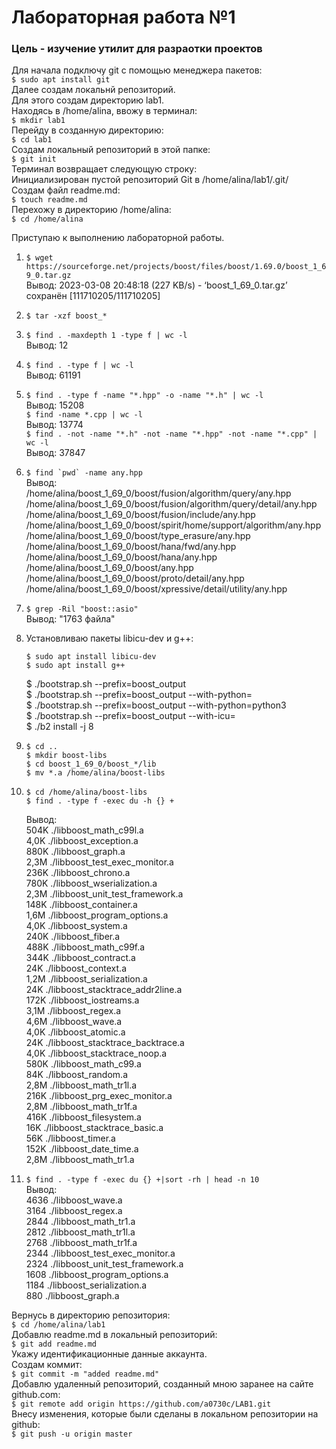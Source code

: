 # Лабораторная работа №1

### Цель - изучение утилит для разраотки проектов

Для начала подключу git с помощью менеджера пакетов:<br />
```$ sudo apt install git```<br />
Далее создам локальнй репозиторий.<br />
Для этого создам директорию lab1.<br />
Находясь в /home/alina, ввожу в терминал: <br />
```$ mkdir lab1``` <br />
Перейду в созданную директорию:<br />
```$ cd lab1```<br />
Создам локальный репозиторий в этой папке:<br />
```$ git init```<br />
Терминал возвращает следующую строку:<br />
Инициализирован пустой репозиторий Git в /home/alina/lab1/.git/<br />
Создам файл readme.md:<br />
```$ touch readme.md```<br />
Перехожу в директорию /home/alina:<br />
```$ cd /home/alina```<br />

Приступаю к выполнению лабораторной работы. 

01. ```$ wget https://sourceforge.net/projects/boost/files/boost/1.69.0/boost_1_69_0.tar.gz``` <br />
    Вывод: 2023-03-08 20:48:18 (227 KB/s) - ‘boost_1_69_0.tar.gz’ сохранён [111710205/111710205]
    
02. ```$ tar -xzf boost_*```<br />

03. ```$ find . -maxdepth 1 -type f | wc -l```<br />
    Вывод: 12<br />
    
04. ```$ find . -type f | wc -l```<br />
    Вывод: 61191<br />
    
05. ```$ find . -type f -name "*.hpp" -o -name "*.h" | wc -l```<br />
    Вывод: 15208<br />
    ```$ find -name *.cpp | wc -l```<br />
    Вывод: 13774<br />
    ```$ find . -not -name "*.h" -not -name "*.hpp" -not -name "*.cpp" | wc -l```<br />
    Вывод: 37847<br />
    
06. ```$ find `pwd` -name any.hpp```<br />
    Вывод: <br />
/home/alina/boost_1_69_0/boost/fusion/algorithm/query/any.hpp<br />
/home/alina/boost_1_69_0/boost/fusion/algorithm/query/detail/any.hpp<br />
/home/alina/boost_1_69_0/boost/fusion/include/any.hpp<br />
/home/alina/boost_1_69_0/boost/spirit/home/support/algorithm/any.hpp<br />
/home/alina/boost_1_69_0/boost/type_erasure/any.hpp<br />
/home/alina/boost_1_69_0/boost/hana/fwd/any.hpp<br />
/home/alina/boost_1_69_0/boost/hana/any.hpp<br />
/home/alina/boost_1_69_0/boost/any.hpp<br />
/home/alina/boost_1_69_0/boost/proto/detail/any.hpp<br />
/home/alina/boost_1_69_0/boost/xpressive/detail/utility/any.hpp<br />
           
07. ```$ grep -Ril "boost::asio"```<br />
Вывод: "1763 файла"<br />
    
08. Установливаю пакеты libicu-dev и g++:<br />
    ```
    $ sudo apt install libicu-dev
    $ sudo apt install g++
    ```
    
    $ ./bootstrap.sh --prefix=boost_output<br />
    $ ./bootstrap.sh --prefix=boost_output --with-python=<br />
    $ ./bootstrap.sh --prefix=boost_output --with-python=python3<br />
    $ ./bootstrap.sh --prefix=boost_output --with-icu=<br />
    $ ./b2 install -j 8
    
09. ```
    $ cd ..
    $ mkdir boost-libs
    $ cd boost_1_69_0/boost_*/lib
    $ mv *.a /home/alina/boost-libs
    ```
    
10. ```
    $ cd /home/alina/boost-libs
    $ find . -type f -exec du -h {} +
    ```
    Вывод:<br />
504K	./libboost_math_c99l.a<br />
4,0K	./libboost_exception.a<br />
880K	./libboost_graph.a<br />
2,3M	./libboost_test_exec_monitor.a<br />
236K	./libboost_chrono.a<br />
780K	./libboost_wserialization.a<br />
2,3M	./libboost_unit_test_framework.a<br />
148K	./libboost_container.a<br />
1,6M	./libboost_program_options.a<br />
4,0K	./libboost_system.a<br />
240K	./libboost_fiber.a<br />
488K	./libboost_math_c99f.a<br />
344K	./libboost_contract.a<br />
24K	    ./libboost_context.a<br />
1,2M	./libboost_serialization.a<br />
24K	    ./libboost_stacktrace_addr2line.a<br />
172K	./libboost_iostreams.a<br />
3,1M	./libboost_regex.a<br />
4,6M	./libboost_wave.a<br />
4,0K	./libboost_atomic.a<br />
24K	    ./libboost_stacktrace_backtrace.a<br />
4,0K	./libboost_stacktrace_noop.a<br />
580K	./libboost_math_c99.a<br />
84K	    ./libboost_random.a<br />
2,8M	./libboost_math_tr1l.a<br />
216K	./libboost_prg_exec_monitor.a<br />
2,8M	./libboost_math_tr1f.a<br />
416K	./libboost_filesystem.a<br />
16K	    ./libboost_stacktrace_basic.a<br />
56K	    ./libboost_timer.a<br />
152K	./libboost_date_time.a<br />
2,8M	./libboost_math_tr1.a<br />

11. ```$ find . -type f -exec du {} +|sort -rh | head -n 10```<br />
    Вывод:<br />
4636	./libboost_wave.a<br />
3164	./libboost_regex.a<br />
2844	./libboost_math_tr1.a<br />
2812	./libboost_math_tr1l.a<br />
2768	./libboost_math_tr1f.a<br />
2344	./libboost_test_exec_monitor.a<br />
2324	./libboost_unit_test_framework.a<br />
1608	./libboost_program_options.a<br />
1184	./libboost_serialization.a<br />
880	    ./libboost_graph.a<br />

Вернусь в директорию репозитория:<br />
```$ cd /home/alina/lab1``` <br />
Добавлю readme.md в локальный репозиторий:<br />
```$ git add readme.md``` <br />
Укажу идентификационные данные аккаунта. <br />
Создам коммит:<br />
```$ git commit -m "added readme.md"```<br />
Добавлю удаленный репозиторий, созданный мною заранее на сайте github.com:<br />
```$ git remote add origin https://github.com/a0730c/LAB1.git```<br />
Внесу изменения, которые были сделаны в локальном репозитории на github:<br />
```$ git push -u origin master```<br />
